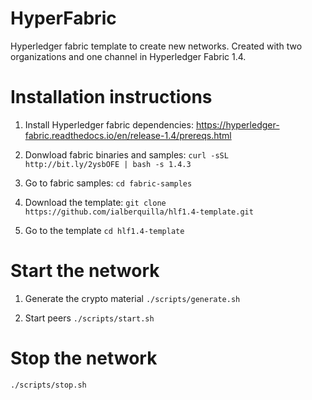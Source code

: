# HyperFabric
Hyperledger fabric template to create new networks. Created with two organizations and one channel in Hyperledger Fabric 1.4.

# Installation instructions

1. Install Hyperledger fabric dependencies:
https://hyperledger-fabric.readthedocs.io/en/release-1.4/prereqs.html

2. Donwload fabric binaries and samples:
`curl -sSL http://bit.ly/2ysbOFE | bash -s 1.4.3`

3. Go to fabric samples:
`cd fabric-samples`

4. Download the template:
`git clone https://github.com/ialberquilla/hlf1.4-template.git`

5. Go to the template
`cd hlf1.4-template`

# Start the network
1. Generate the crypto material
`./scripts/generate.sh`

2. Start peers
`./scripts/start.sh`

# Stop the network
`./scripts/stop.sh`
